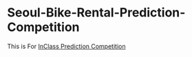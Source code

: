 # Seoul-Bike-Rental-Prediction-Competition
This is For [InClass Prediction Competition](https://www.kaggle.com/c/seoul-bike-rental-ai-pro-iti)
